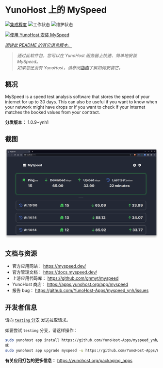 <!--
注意：此 README 由 <https://github.com/YunoHost/apps/tree/master/tools/readme_generator> 自动生成
请勿手动编辑。
-->

# YunoHost 上的 MySpeed

[![集成程度](https://apps.yunohost.org/badge/integration/myspeed)](https://ci-apps.yunohost.org/ci/apps/myspeed/)
![工作状态](https://apps.yunohost.org/badge/state/myspeed)
![维护状态](https://apps.yunohost.org/badge/maintained/myspeed)

[![使用 YunoHost 安装 MySpeed](https://install-app.yunohost.org/install-with-yunohost.svg)](https://install-app.yunohost.org/?app=myspeed)

*[阅读此 README 的其它语言版本。](./ALL_README.md)*

> *通过此软件包，您可以在 YunoHost 服务器上快速、简单地安装 MySpeed。*  
> *如果您还没有 YunoHost，请参阅[指南](https://yunohost.org/install)了解如何安装它。*

## 概况

MySpeed is a speed test analysis software that stores the speed of your internet for up to 30 days. This can also be useful if you want to know when your network might have drops or if you want to check if your internet matches the booked values from your contract.



**分发版本：** 1.0.9~ynh1

## 截图

![MySpeed 的截图](./doc/screenshots/screenshot.png)

## 文档与资源

- 官方应用网站： <https://myspeed.dev/>
- 官方管理文档： <https://docs.myspeed.dev/>
- 上游应用代码库： <https://github.com/gnmyt/myspeed>
- YunoHost 商店： <https://apps.yunohost.org/app/myspeed>
- 报告 bug： <https://github.com/YunoHost-Apps/myspeed_ynh/issues>

## 开发者信息

请向 [`testing` 分支](https://github.com/YunoHost-Apps/myspeed_ynh/tree/testing) 发送拉取请求。

如要尝试 `testing` 分支，请这样操作：

```bash
sudo yunohost app install https://github.com/YunoHost-Apps/myspeed_ynh/tree/testing --debug
或
sudo yunohost app upgrade myspeed -u https://github.com/YunoHost-Apps/myspeed_ynh/tree/testing --debug
```

**有关应用打包的更多信息：** <https://yunohost.org/packaging_apps>
